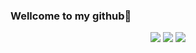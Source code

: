 ### Wellcome to my github👋

<!--
**ja9er/ja9er** is a ✨ _special_ ✨ repository because its `README.md` (this file) appears on your GitHub profile.

Here are some ideas to get you started:

- 🔭 I’m currently working on ...
- 🌱 I’m currently learning ...
- 👯 I’m looking to collaborate on ...
- 🤔 I’m looking for help with ...
- 💬 Ask me about ...
- 📫 How to reach me: ...
- 😄 Pronouns: ...
- ⚡ Fun fact: ...
<div align="center"> <img src="https://metrics.lecoq.io/ja9er?template=classic&config.timezone=Asia%2FShanghai"> </div>
-->

<div align="center"> 
<img src="https://metrics.lecoq.io/ja9er?template=classic&config.timezone=Asia%2FShanghai">
<img src="https://activity-graph.herokuapp.com/graph?username=Ashutosh00710&theme=github"> 
<img src="https://visitor-badge.glitch.me/badge?page_id=ja9er" />
</div>

